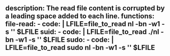 description: The read file content is corrupted by a leading space added to each line.
functions:
  file-read:
    - code: |
        LFILE=file_to_read
        nl -bn -w1 -s '' $LFILE
  suid:
    - code: |
        LFILE=file_to_read
        ./nl -bn -w1 -s '' $LFILE
  sudo:
    - code: |
        LFILE=file_to_read
        sudo nl -bn -w1 -s '' $LFILE
---

